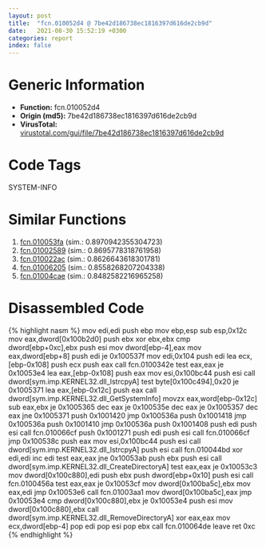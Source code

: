 ```yaml
---
layout: post
title:  "fcn.010052d4 @ 7be42d186738ec1816397d616de2cb9d"
date:   2021-08-30 15:52:19 +0300
categories: report
index: false
---
```


# Generic Information
- **Function:** fcn.010052d4
- **Origin (md5):** 7be42d186738ec1816397d616de2cb9d
- **VirusTotal:** [virustotal.com/gui/file/7be42d186738ec1816397d616de2cb9d][virustotal_ref]

# Code Tags
<span class="tag" id="SYSTEM-INFO">SYSTEM-INFO</span>


# Similar Functions

1. [fcn.010053fa][similar_1_ref] (sim.: 0.8970942355304723)
2. [fcn.01002589][similar_2_ref] (sim.: 0.8695778318761958)
3. [fcn.010022ac][similar_3_ref] (sim.: 0.8626643618301781)
4. [fcn.01006205][similar_4_ref] (sim.: 0.8558268207204338)
5. [fcn.01004cae][similar_5_ref] (sim.: 0.8482582216965258)


# Disassembled Code

{% highlight nasm %}
mov edi,edi
push ebp
mov ebp,esp
sub esp,0x12c
mov eax,dword[0x100b2d0]
push ebx
xor ebx,ebx
cmp dword[ebp+0xc],ebx
push esi
mov dword[ebp-4],eax
mov eax,dword[ebp+8]
push edi
je 0x100537f
mov edi,0x104
push edi
lea ecx,[ebp-0x108]
push ecx
push eax
call fcn.0100342e
test eax,eax
je 0x10053e4
lea eax,[ebp-0x108]
push eax
mov esi,0x100bc44
push esi
call dword[sym.imp.KERNEL32.dll_lstrcpyA]
test byte[0x100c494],0x20
je 0x1005371
lea eax,[ebp-0x12c]
push eax
call dword[sym.imp.KERNEL32.dll_GetSystemInfo]
movzx eax,word[ebp-0x12c]
sub eax,ebx
je 0x1005365
dec eax
je 0x100535e
dec eax
je 0x1005357
dec eax
jne 0x1005371
push 0x1001420
jmp 0x100536a
push 0x1001418
jmp 0x100536a
push 0x1001410
jmp 0x100536a
push 0x1001408
push edi
push esi
call fcn.010066cf
push 0x1001271
push edi
push esi
call fcn.010066cf
jmp 0x100538c
push eax
mov esi,0x100bc44
push esi
call dword[sym.imp.KERNEL32.dll_lstrcpyA]
push esi
call fcn.010044bd
xor edi,edi
inc edi
test eax,eax
jne 0x10053ab
push ebx
push esi
call dword[sym.imp.KERNEL32.dll_CreateDirectoryA]
test eax,eax
je 0x10053c3
mov dword[0x100c880],edi
push ebx
push dword[ebp+0x10]
push esi
call fcn.0100456a
test eax,eax
je 0x10053cf
mov dword[0x100ba5c],ebx
mov eax,edi
jmp 0x10053e6
call fcn.01003aa1
mov dword[0x100ba5c],eax
jmp 0x10053e4
cmp dword[0x100c880],ebx
je 0x10053e4
push esi
mov dword[0x100c880],ebx
call dword[sym.imp.KERNEL32.dll_RemoveDirectoryA]
xor eax,eax
mov ecx,dword[ebp-4]
pop edi
pop esi
pop ebx
call fcn.010064de
leave
ret 0xc
{% endhighlight %}


[similar_1_ref]: /report/fcn.010053fa@7be42d186738ec1816397d616de2cb9d
[similar_2_ref]: /report/fcn.01002589@7be42d186738ec1816397d616de2cb9d
[similar_3_ref]: /report/fcn.010022ac@7be42d186738ec1816397d616de2cb9d
[similar_4_ref]: /report/fcn.01006205@7be42d186738ec1816397d616de2cb9d
[similar_5_ref]: /report/fcn.01004cae@7be42d186738ec1816397d616de2cb9d
[virustotal_ref]: https://www.virustotal.com/gui/file/7be42d186738ec1816397d616de2cb9d